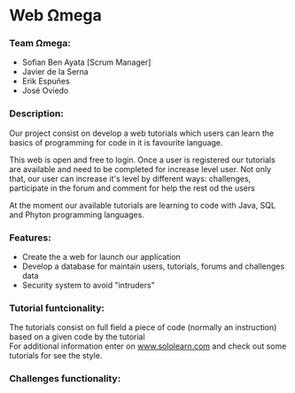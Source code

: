# Web Ωmega
### Team Ωmega:
- Sofian Ben Ayata [Scrum Manager]
- Javier de la Serna 
- Erik Espuñes 
- José Oviedo 

### Description:
Our project consist on develop a web tutorials which users can learn
the basics of programming for code in it is favourite language.

This web is open and free to login. Once a user is registered our
tutorials are available and need to be completed for increase level
user. Not only that, our user can increase it's level by different
ways: challenges, participate in the forum and comment for help the
rest od the users

At the moment our available tutorials are learning to code with
Java, SQL and Phyton programming languages.

### Features:
- Create the a web for launch our application
- Develop a database for maintain users, tutorials, forums and
challenges data
- Security system to avoid "intruders"

### Tutorial funtcionality:
The tutorials consist on full field a piece of code (normally an 
instruction) based on a given code by the tutorial<br/>
For additional information enter on www.sololearn.com and check out
some tutorials for see the style.

### Challenges functionality:

